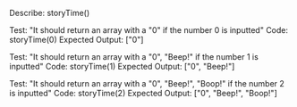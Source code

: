 Describe: storyTime()

Test: "It should return an array with a "0" if the number 0 is inputted"
Code: storyTime(0)
Expected Output: ["0"]

Test: "It should return an array with a "0", "Beep!" if the number 1 is inputted"
Code: storyTime(1)
Expected Output: ["0", "Beep!"]

Test: "It should return an array with a "0", "Beep!", "Boop!" if the number 2 is inputted"
Code: storyTime(2)
Expected Output: ["0", "Beep!", "Boop!"]